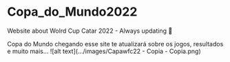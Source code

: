 # Copa_do_Mundo2022
Website about Wolrd Cup Catar 2022 - Always updating 🚧 

Copa do Mundo chegando esse site te atualizará sobre os jogos, resultados e muito mais...
![alt text](.../images/Capawfc22 - Copia - Copia.png)

